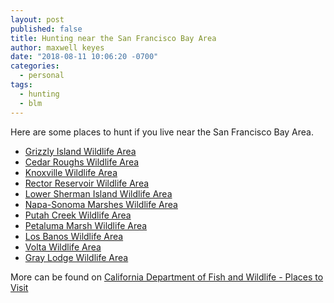 ```yaml
---
layout: post
published: false
title: Hunting near the San Francisco Bay Area
author: maxwell keyes
date: "2018-08-11 10:06:20 -0700"
categories:
  - personal
tags:
  - hunting
  - blm
---
```


Here are some places to hunt if you live near the San Francisco Bay Area.

- [Grizzly Island Wildlife Area](https://www.wildlife.ca.gov/Lands/Places-to-Visit/Grizzly-Island-WA#45872429-hunting)
- [Cedar Roughs Wildlife Area](https://www.wilderness.net/NWPS/wildview?WID=685)
- [Knoxville Wildlife Area](https://www.wildlife.ca.gov/Lands/Places-to-Visit/Knoxville-WA)
- [Rector Reservoir Wildlife Area](http://www.dfg.ca.gov/lands/wa/region3/rectorreservoir.html)
- [Lower Sherman Island Wildlife Area](https://www.wildlife.ca.gov/Lands/Places-to-Visit/Lower-Sherman-Island-WA)
- [Napa-Sonoma Marshes Wildlife Area](https://www.wildlife.ca.gov/lands/places-to-visit/napa-sonoma-marshes-wa)
- [Putah Creek Wildlife Area](https://www.wildlife.ca.gov/Lands/Places-to-Visit/Putah-Creek-WA)
- [Petaluma Marsh Wildlife Area](https://www.wildlife.ca.gov/Lands/Places-to-Visit/Petaluma-Marsh-WA)
- [Los Banos Wildlife Area](https://www.wildlife.ca.gov/Lands/Places-to-Visit/Los-Banos-WA)
- [Volta Wildlife Area](https://www.wildlife.ca.gov/lands/places-to-visit/volta-wa)
- [Gray Lodge Wildlife Area](https://www.wildlife.ca.gov/Lands/Places-to-Visit/Gray-Lodge-WA)

More can be found on [California Department of Fish and Wildlife - Places to Visit](https://www.wildlife.ca.gov/Lands/Places-to-Visit)
